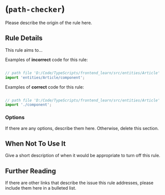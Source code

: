 #   (`path-checker`)

Please describe the origin of the rule here.

## Rule Details

This rule aims to...

Examples of **incorrect** code for this rule:

```js

// path file 'D:/Code/TypeScripts/frontend_learn/src/entities/Article'
import 'entities/Article/component';

```

Examples of **correct** code for this rule:

```js

// path file 'D:/Code/TypeScripts/frontend_learn/src/entities/Article'
import './component';

```

### Options

If there are any options, describe them here. Otherwise, delete this section.

## When Not To Use It

Give a short description of when it would be appropriate to turn off this rule.

## Further Reading

If there are other links that describe the issue this rule addresses, please include them here in a bulleted list.
